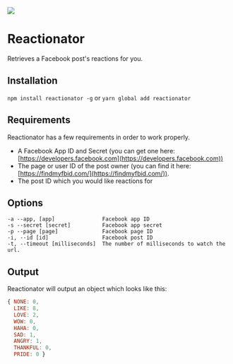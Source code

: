 ![](https://media.giphy.com/media/HY2tEPTzqHYwE/giphy-downsized.gif)

# Reactionator

Retrieves a Facebook post's reactions for you.

## Installation

`npm install reactionator -g`
or
`yarn global add reactionator`

## Requirements

Reactionator has a few requirements in order to work properly.

- A Facebook App ID and Secret (you can get one here: [https://developers.facebook.com](https://developers.facebook.com))
- The page or user ID of the post owner (you can find it here: [https://findmyfbid.com/](https://findmyfbid.com/)).
- The post ID which you would like reactions for

## Options

```
-a --app, [app]               Facebook app ID
-s --secret [secret]          Facebook app secret
-p --page [page]              Facebook page ID
-i, --id [id]                 Facebook post ID
-t, --timeout [milliseconds]  The number of milliseconds to watch the url.
```

## Output

Reactionator will output an object which looks like this:

```javascript
{ NONE: 0,
  LIKE: 8,
  LOVE: 2,
  WOW: 0,
  HAHA: 0,
  SAD: 1,
  ANGRY: 1,
  THANKFUL: 0,
  PRIDE: 0 }
```
